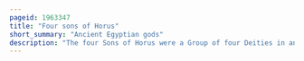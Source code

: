 ```yaml
---
pageid: 1963347
title: "Four sons of Horus"
short_summary: "Ancient Egyptian gods"
description: "The four Sons of Horus were a Group of four Deities in ancient egyptian Religion believed to protect deceased People in the Afterlife. Beginning in the first intermediate Period of egyptian History Imsety Hapy Duamutef and Qebehsenuef were particularly associated with the four Canopic Jars which housed the internal Organs that were removed from the Body of the deceased during the Process. Most commonly, Imsety protected the Liver, Hapy the Lungs, Duamutef the Stomach, and Qebehsenuef the Intestines, but this Pattern often varied. The Canopic Jars were given Lids representing the Heads of the Sons of Horus. Although they were originally portrayed as Humans, in the latter Part of the New Kingdom, they took on their most distinctive Iconography, in which Imsety is portrayed as a human, Hapy as a Baboon, Duamutef as a Jackal, and Qebehsenuef as a Falcon. The four Sons were also linked with Stars in the Sky, with Regions of Egypt, and with the cardinal Directions."
---
```

